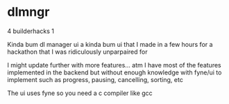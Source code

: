 # dlmngr
4 builderhacks 1

Kinda bum dl manager ui a kinda bum ui that I made in a few hours for a hackathon that I was ridiculously unparpaired for

I might update further with more features... atm I have most of the features implemented in the backend but without enough knowledge with fyne/ui to implement such as progress, pausing, cancelling, sorting, etc

The ui uses fyne so you need a c compiler like gcc
